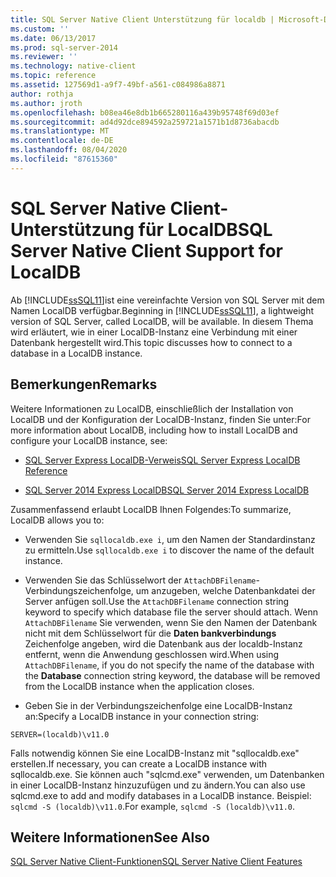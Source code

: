 ```yaml
---
title: SQL Server Native Client Unterstützung für localdb | Microsoft-Dokumentation
ms.custom: ''
ms.date: 06/13/2017
ms.prod: sql-server-2014
ms.reviewer: ''
ms.technology: native-client
ms.topic: reference
ms.assetid: 127569d1-a9f7-49bf-a561-c084986a8871
author: rothja
ms.author: jroth
ms.openlocfilehash: b08ea46e8db1b665280116a439b95748f69d03ef
ms.sourcegitcommit: ad4d92dce894592a259721a1571b1d8736abacdb
ms.translationtype: MT
ms.contentlocale: de-DE
ms.lasthandoff: 08/04/2020
ms.locfileid: "87615360"
---
```

# <a name="sql-server-native-client-support-for-localdb"></a><span data-ttu-id="4080a-102">SQL Server Native Client-Unterstützung für LocalDB</span><span class="sxs-lookup"><span data-stu-id="4080a-102">SQL Server Native Client Support for LocalDB</span></span>
  <span data-ttu-id="4080a-103">Ab [!INCLUDE[ssSQL11](../../../includes/sssql11-md.md)]ist eine vereinfachte Version von SQL Server mit dem Namen LocalDB verfügbar.</span><span class="sxs-lookup"><span data-stu-id="4080a-103">Beginning in [!INCLUDE[ssSQL11](../../../includes/sssql11-md.md)], a lightweight version of SQL Server, called LocalDB, will be available.</span></span> <span data-ttu-id="4080a-104">In diesem Thema wird erläutert, wie in einer LocalDB-Instanz eine Verbindung mit einer Datenbank hergestellt wird.</span><span class="sxs-lookup"><span data-stu-id="4080a-104">This topic discusses how to connect to a database in a LocalDB instance.</span></span>  
  
## <a name="remarks"></a><span data-ttu-id="4080a-105">Bemerkungen</span><span class="sxs-lookup"><span data-stu-id="4080a-105">Remarks</span></span>  
 <span data-ttu-id="4080a-106">Weitere Informationen zu LocalDB, einschließlich der Installation von LocalDB und der Konfiguration der LocalDB-Instanz, finden Sie unter:</span><span class="sxs-lookup"><span data-stu-id="4080a-106">For more information about LocalDB, including how to install LocalDB and configure your LocalDB instance, see:</span></span>  
  
-   [<span data-ttu-id="4080a-107">SQL Server Express LocalDB-Verweis</span><span class="sxs-lookup"><span data-stu-id="4080a-107">SQL Server Express LocalDB Reference</span></span>](../../sql-server-express-localdb-reference.md)  
  
-   [<span data-ttu-id="4080a-108">SQL Server 2014 Express LocalDB</span><span class="sxs-lookup"><span data-stu-id="4080a-108">SQL Server 2014 Express LocalDB</span></span>](../../../database-engine/configure-windows/sql-server-2016-express-localdb.md)  
  
 <span data-ttu-id="4080a-109">Zusammenfassend erlaubt LocalDB Ihnen Folgendes:</span><span class="sxs-lookup"><span data-stu-id="4080a-109">To summarize, LocalDB allows you to:</span></span>  
  
-   <span data-ttu-id="4080a-110">Verwenden Sie `sqllocaldb.exe i`, um den Namen der Standardinstanz zu ermitteln.</span><span class="sxs-lookup"><span data-stu-id="4080a-110">Use `sqllocaldb.exe i` to discover the name of the default instance.</span></span>  
  
-   <span data-ttu-id="4080a-111">Verwenden Sie das Schlüsselwort der `AttachDBFilename`-Verbindungszeichenfolge, um anzugeben, welche Datenbankdatei der Server anfügen soll.</span><span class="sxs-lookup"><span data-stu-id="4080a-111">Use the `AttachDBFilename` connection string keyword to specify which database file the server should attach.</span></span> <span data-ttu-id="4080a-112">Wenn `AttachDBFilename` Sie verwenden, wenn Sie den Namen der Datenbank nicht mit dem Schlüsselwort für die **Daten bankverbindungs** Zeichenfolge angeben, wird die Datenbank aus der localdb-Instanz entfernt, wenn die Anwendung geschlossen wird.</span><span class="sxs-lookup"><span data-stu-id="4080a-112">When using `AttachDBFilename`, if you do not specify the name of the database with the **Database** connection string keyword, the database will be removed from the LocalDB instance when the application closes.</span></span>  
  
-   <span data-ttu-id="4080a-113">Geben Sie in der Verbindungszeichenfolge eine LocalDB-Instanz an:</span><span class="sxs-lookup"><span data-stu-id="4080a-113">Specify a LocalDB instance in your connection string:</span></span>  
  
```  
SERVER=(localdb)\v11.0  
```  
  
 <span data-ttu-id="4080a-114">Falls notwendig können Sie eine LocalDB-Instanz mit "sqllocaldb.exe" erstellen.</span><span class="sxs-lookup"><span data-stu-id="4080a-114">If necessary, you can create a LocalDB instance with sqllocaldb.exe.</span></span> <span data-ttu-id="4080a-115">Sie können auch "sqlcmd.exe" verwenden, um Datenbanken in einer LocalDB-Instanz hinzuzufügen und zu ändern.</span><span class="sxs-lookup"><span data-stu-id="4080a-115">You can also use sqlcmd.exe to add and modify databases in a LocalDB instance.</span></span> <span data-ttu-id="4080a-116">Beispiel: `sqlcmd -S (localdb)\v11.0`.</span><span class="sxs-lookup"><span data-stu-id="4080a-116">For example, `sqlcmd -S (localdb)\v11.0`.</span></span>  
  
## <a name="see-also"></a><span data-ttu-id="4080a-117">Weitere Informationen</span><span class="sxs-lookup"><span data-stu-id="4080a-117">See Also</span></span>  
 [<span data-ttu-id="4080a-118">SQL Server Native Client-Funktionen</span><span class="sxs-lookup"><span data-stu-id="4080a-118">SQL Server Native Client Features</span></span>](sql-server-native-client-features.md)  
  
  
